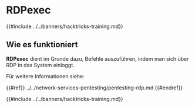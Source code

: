 # RDPexec

{{#include ../../banners/hacktricks-training.md}}

## Wie es funktioniert

**RDPexec** dient im Grunde dazu, Befehle auszuführen, indem man sich über RDP in das System einloggt.

Für weitere Informationen siehe:

{{#ref}}
../../network-services-pentesting/pentesting-rdp.md
{{#endref}}

{{#include ../../banners/hacktricks-training.md}}
